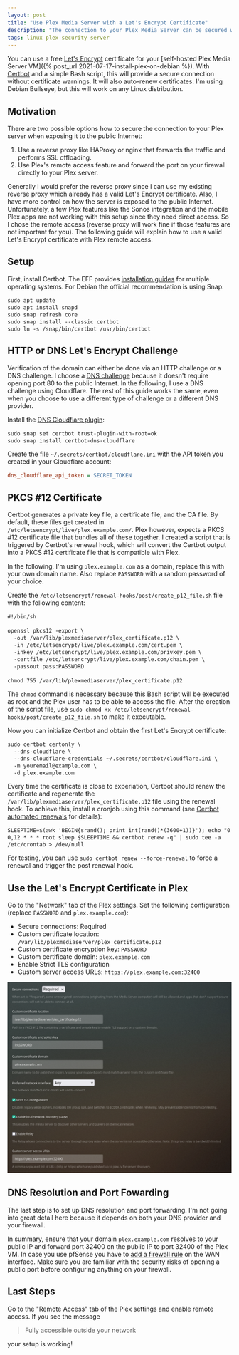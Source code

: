 ```yaml
---
layout: post
title: "Use Plex Media Server with a Let's Encrypt Certificate"
description: "The connection to your Plex Media Server can be secured with a Let's Encrypt certificate and certificate auto-renewal through certbot."
tags: linux plex security server
---
```


You can use a free [Let's Encrypt](https://letsencrypt.org) certificate for your
[self-hosted Plex Media Server VM]({% post_url 2021-07-17-install-plex-on-debian %}). With
[Certbot](https://certbot.eff.org) and a simple Bash script, this will provide a secure connection without certificate
warnings. It will also auto-renew certificates. I'm using Debian Bullseye, but this will work on any Linux distribution.

## Motivation

There are two possible options how to secure the connection to your Plex server when exposing it to the public Internet:

1. Use a reverse proxy like HAProxy or nginx that forwards the traffic and performs SSL offloading.
2. Use Plex's remote access feature and forward the port on your firewall directly to your Plex server.

Generally I would prefer the reverse proxy since I can use my existing reverse proxy which already has a valid Let's
Encrypt certificate. Also, I have more control on how the server is exposed to the public Internet. Unfortunately, a few
Plex features like the Sonos integration and the mobile Plex apps are not working with this setup since they need direct
access. So I chose the remote access (reverse proxy will work fine if those features are not important for you). The
following guide will explain how to use a valid Let's Encrypt certificate with Plex remote access.

## Setup

First, install Certbot. The EFF provides [installation guides](https://certbot.eff.org/instructions) for multiple
operating systems. For Debian the official recommendation is using Snap:

```shell
sudo apt update
sudo apt install snapd
sudo snap refresh core
sudo snap install --classic certbot
sudo ln -s /snap/bin/certbot /usr/bin/certbot
```

## HTTP or DNS Let's Encrypt Challenge

Verification of the domain can either be done via an HTTP challenge or a DNS challenge. I choose a
[DNS challenge](https://certbot.eff.org/docs/using.html#dns-plugins) because it doesn't require opening port 80 to the
public Internet. In the following, I use a DNS challenge using Cloudflare. The rest of this guide works the same, even
when you choose to use a different type of challenge or a different DNS provider.

Install the [DNS Cloudflare plugin](https://certbot-dns-cloudflare.readthedocs.io/en/stable/):

```shell
sudo snap set certbot trust-plugin-with-root=ok
sudo snap install certbot-dns-cloudflare
```

Create the file `~/.secrets/certbot/cloudflare.ini` with the API token you created in your Cloudflare account:

```ini
dns_cloudflare_api_token = SECRET_TOKEN
```

## PKCS #12 Certificate

Certbot generates a private key file, a certificate file, and the CA file. By default, these files get created in
`/etc/letsencrypt/live/plex.example.com/`. Plex however, expects a PKCS #12 certificate file that bundles all of these
together. I created a script that is triggered by Certbot's renewal hook, which will convert the Certbot output into a
PKCS #12 certificate file that is compatible with Plex.

In the following, I'm using `plex.example.com` as a domain, replace this with your own domain name. Also replace
`PASSWORD` with a random password of your choice.

Create the `/etc/letsencrypt/renewal-hooks/post/create_p12_file.sh` file with the following content:

```shell
#!/bin/sh

openssl pkcs12 -export \
  -out /var/lib/plexmediaserver/plex_certificate.p12 \
  -in /etc/letsencrypt/live/plex.example.com/cert.pem \
  -inkey /etc/letsencrypt/live/plex.example.com/privkey.pem \
  -certfile /etc/letsencrypt/live/plex.example.com/chain.pem \
  -passout pass:PASSWORD

chmod 755 /var/lib/plexmediaserver/plex_certificate.p12
```

The `chmod` command is necessary because this Bash script will be executed as root and the Plex user has to be able to
access the file. After the creation of the script file, use `sudo chmod +x /etc/letsencrypt/renewal-hooks/post/create_p12_file.sh`
to make it executable.

Now you can initialize Certbot and obtain the first Let's Encrypt certificate:

```shell
sudo certbot certonly \
  --dns-cloudflare \
  --dns-cloudflare-credentials ~/.secrets/certbot/cloudflare.ini \
  -m youremail@example.com \
  -d plex.example.com
```

Every time the certificate is close to experiation, Certbot should renew the certificate and regenerate the
`/var/lib/plexmediaserver/plex_certificate.p12` file using the renewal hook. To achieve this, install a cronjob using
this command (see [Certbot automated renewals](https://certbot.eff.org/docs/using.html#setting-up-automated-renewal)
for details):

```shell
SLEEPTIME=$(awk 'BEGIN{srand(); print int(rand()*(3600+1))}'); echo "0 0,12 * * * root sleep $SLEEPTIME && certbot renew -q" | sudo tee -a /etc/crontab > /dev/null
```

For testing, you can use `sudo certbot renew --force-renewal` to force a renewal and trigger the post renewal hook.

## Use the Let's Encrypt Certificate in Plex

Go to the "Network" tab of the Plex settings. Set the following configuration (replace `PASSWORD` and `plex.example.com`):

* Secure connections: Required
* Custom certificate location: `/var/lib/plexmediaserver/plex_certificate.p12`
* Custom certificate encryption key: `PASSWORD`
* Custom certificate domain: `plex.example.com`
* Enable Strict TLS configuration
* Custom server access URLs: `https://plex.example.com:32400`

![Plex Network PKCS #12 Certificate](/assets/images/plex-network-p12-certificate.png)

## DNS Resolution and Port Fowarding

The last step is to set up DNS resolution and port forwarding. I'm not going into great detail here because it depends
on both your DNS provider and your firewall.

In summary, ensure that your domain `plex.example.com` resolves to your public IP and forward port 32400 on the public
IP to port 32400 of the Plex VM. In case you use pfSense you have to
[add a firewall rule](https://docs.netgate.com/pfsense/en/latest/firewall/rule-list-intro.html) on the WAN interface.
Make sure you are familiar with the security risks of opening a public port before configuring anything on your firewall.

## Last Steps

Go to the "Remote Access" tab of the Plex settings and enable remote access. If you see the message

> Fully accessible outside your network

your setup is working!
